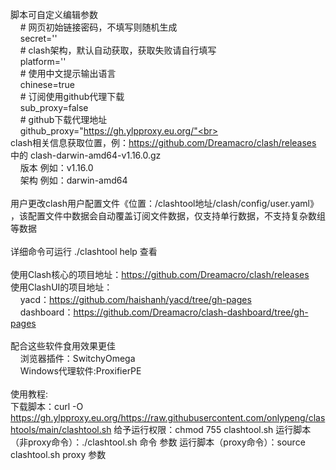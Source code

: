脚本可自定义编辑参数<br>
&nbsp;&nbsp;&nbsp;&nbsp;\# 网页初始链接密码，不填写则随机生成<br>
&nbsp;&nbsp;&nbsp;&nbsp;secret=''<br>
&nbsp;&nbsp;&nbsp;&nbsp;\# clash架构，默认自动获取，获取失败请自行填写<br>
&nbsp;&nbsp;&nbsp;&nbsp;platform=''<br>
&nbsp;&nbsp;&nbsp;&nbsp;\# 使用中文提示输出语言<br>
&nbsp;&nbsp;&nbsp;&nbsp;chinese=true<br>
&nbsp;&nbsp;&nbsp;&nbsp;\# 订阅使用github代理下载<br>
&nbsp;&nbsp;&nbsp;&nbsp;sub_proxy=false<br>
&nbsp;&nbsp;&nbsp;&nbsp;\# github下载代理地址<br>
&nbsp;&nbsp;&nbsp;&nbsp;github_proxy="https://gh.ylpproxy.eu.org/"<br>
<br>
clash相关信息获取位置，例：https://github.com/Dreamacro/clash/releases 中的 clash-darwin-amd64-v1.16.0.gz<br>
&nbsp;&nbsp;&nbsp;&nbsp;版本 例如：v1.16.0<br>
&nbsp;&nbsp;&nbsp;&nbsp;架构 例如：darwin-amd64<br>
<br>
用户更改clash用户配置文件《位置：/clashtool地址/clash/config/user.yaml》 ，该配置文件中数据会自动覆盖订阅文件数据，仅支持单行数据，不支持复杂数组等数据<br>
<br>
详细命令可运行 ./clashtool help 查看<br>
<br>
使用Clash核心的项目地址：https://github.com/Dreamacro/clash/releases<br>
使用ClashUI的项目地址：<br>
&nbsp;&nbsp;&nbsp;&nbsp;yacd：https://github.com/haishanh/yacd/tree/gh-pages<br>
&nbsp;&nbsp;&nbsp;&nbsp;dashboard：https://github.com/Dreamacro/clash-dashboard/tree/gh-pages<br>
<br>
配合这些软件食用效果更佳<br>
&nbsp;&nbsp;&nbsp;&nbsp;浏览器插件：SwitchyOmega<br>
&nbsp;&nbsp;&nbsp;&nbsp;Windows代理软件:ProxifierPE<br>
<br>
使用教程:<br>
下载脚本：curl -O https://gh.ylpproxy.eu.org/https://raw.githubusercontent.com/onlypeng/clashtools/main/clashtool.sh
给予运行权限：chmod 755 clashtool.sh
运行脚本（非proxy命令）：./clashtool.sh 命令 参数
运行脚本（proxy命令）：source clashtool.sh proxy 参数